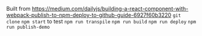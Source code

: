 Built from https://medium.com/dailyjs/building-a-react-component-with-webpack-publish-to-npm-deploy-to-github-guide-6927f60b3220
`git clone`
`npm start` to test
`npm run transpile`
`npm run build`
`npm run deploy`
`npm run publish-demo`
